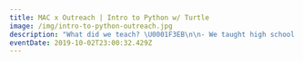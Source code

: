 ```yaml
---
title: MAC x Outreach | Intro to Python w/ Turtle
image: /img/intro-to-python-outreach.jpg
description: "What did we teach? \U0001F3EB\n\n- We taught high school students how to program in Python and the fundamentals of programming\n- This was conducted as part of the Take CTRL event by the Faculty of Information Technology (thank you to Suzanne)\n\nhttps://www.monash.edu/it/about-us/news-and-events/events/events/2019/take-ctrl-of-your-future"
eventDate: 2019-10-02T23:00:32.429Z
---
```

